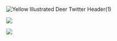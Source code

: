 
![Yellow Illustrated Deer Twitter Header(1)](https://user-images.githubusercontent.com/35456245/117655068-e0d1f900-b196-11eb-9e3e-ba815c85f675.png)

<img
  src="https://cr-ss-service.azurewebsites.net/api/ScreenShot?widget=summary&username=devneillza&badges=0&show-avatar=false&style=--header-bg-color:%23000;--border-radius:10px;--width:%100"
/>

<img
  src="https://cr-skills-chart-widget.azurewebsites.net/api/api?username=devneillza&skills=JavaScript,Ruby&width=820"
/>

<!--
**devneillza/devneillza** is a ✨ _special_ ✨ repository because its `README.md` (this file) appears on your GitHub profile.

Here are some ideas to get you started:

- 🔭 I’m currently working on ...
- 🌱 I’m currently learning ...
- 👯 I’m looking to collaborate on ...
- 🤔 I’m looking for help with ...
- 💬 Ask me about ...
- 📫 How to reach me: ...
- 😄 Pronouns: ...
- ⚡ Fun fact: ...
-->
